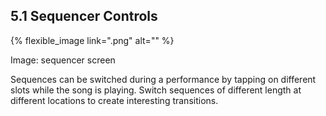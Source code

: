 ---
---

## 5.1 Sequencer Controls

{% flexible_image link=".png" alt="" %}

Image: sequencer screen

Sequences can be switched during a performance by tapping on different slots while the song is playing. Switch sequences of different length at different locations to create interesting transitions.
